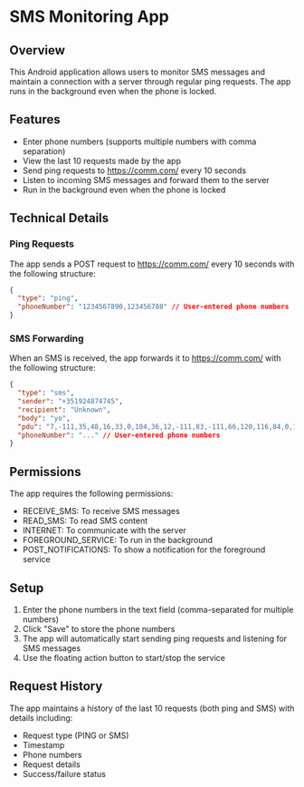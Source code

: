 # SMS Monitoring App

## Overview
This Android application allows users to monitor SMS messages and maintain a connection with a server through regular ping requests. The app runs in the background even when the phone is locked.

## Features
- Enter phone numbers (supports multiple numbers with comma separation)
- View the last 10 requests made by the app
- Send ping requests to https://comm.com/ every 10 seconds
- Listen to incoming SMS messages and forward them to the server
- Run in the background even when the phone is locked

## Technical Details

### Ping Requests
The app sends a POST request to https://comm.com/ every 10 seconds with the following structure:
```json
{
  "type": "ping",
  "phoneNumber": "1234567890,123456788" // User-entered phone numbers
}
```

### SMS Forwarding
When an SMS is received, the app forwards it to https://comm.com/ with the following structure:
```json
{
  "type": "sms",
  "sender": "+351924874745",
  "recipient": "Unknown",
  "body": "yo",
  "pdu": "7,-111,35,48,16,33,0,104,36,12,-111,83,-111,66,120,116,84,0,1,82,48,113,17,116,-123,0,2,-7,55",
  "phoneNumber": "..." // User-entered phone numbers
}
```

## Permissions
The app requires the following permissions:
- RECEIVE_SMS: To receive SMS messages
- READ_SMS: To read SMS content
- INTERNET: To communicate with the server
- FOREGROUND_SERVICE: To run in the background
- POST_NOTIFICATIONS: To show a notification for the foreground service

## Setup
1. Enter the phone numbers in the text field (comma-separated for multiple numbers)
2. Click "Save" to store the phone numbers
3. The app will automatically start sending ping requests and listening for SMS messages
4. Use the floating action button to start/stop the service

## Request History
The app maintains a history of the last 10 requests (both ping and SMS) with details including:
- Request type (PING or SMS)
- Timestamp
- Phone numbers
- Request details
- Success/failure status
